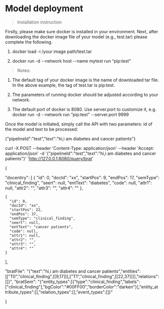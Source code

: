 # Model deployment

> Installation instruction

Firstly, please make sure docker is installed in your environment. Next, after downloading the docker image file of your model (e.g., test.tar) please complete the following.

1. docker load -i /your image path/test.tar

2. docker run -d --network host --name mytest run “pip:test”

> Notes:

1. The default tag of your docker image is the name of downloaded tar file. In the above example, the tag of test.tar is pip:test.

2. The parameters of running docker should be adjusted according to your network.

3. The default port of docker is 8080. Use server.port to customize it, e.g. docker run -d --network run “pip:test” --server.port 9999

Once the model is initiated, simply call the API with two parameters: id of the model and text to be processed:

{"pipelineId":"test","text":"hi,i am  diabetes and cancer patients"}

curl -X POST --header 'Content-Type: application/json' --header 'Accept: application/json' -d '{"pipelineId":"test","text":"hi,i am  diabetes and cancer patients"}' 'http://127.0.0.1:8080/query/brat'

{

  "docentiry": [
    {
      "id": 0,
      "docId": "xx",
      "startPos": 9,
      "endPos": 17,
      "semType": "clinical_finding",
      "seert": null,
      "entText": "diabetes",
      "code": null,
      "attr1": null,
      "attr2": "",
      "attr3": "",
      "attr4": ""
    },

    {
      "id": 0,
      "docId": "xx",
      "startPos": 22,
      "endPos": 37,
      "semType": "clinical_finding",
      "seert": null,
      "entText": "cancer patients",
      "code": null,
      "attr1": null,
      "attr2": "",
      "attr3": "",
      "attr4": ""
    }
  ],

  "bratFile": "{\"text\":\"hi,i am  diabetes and cancer patients\",\"entities\":[[\"T0\",\"clinical_finding\",[[9,17]]],[\"T1\",\"clinical_finding\",[[22,37]]]],\"relations\":[]}",
  "bratSem": "{\"entity_types\":[{\"type\":\"clinical_finding\",\"labels\":[\"clinical_finding\"],\"bgColor\":\"#00FF00\",\"borderColor\":\"darken\"}],\"entity_attribute_types\":[],\"relation_types\":[],\"event_types\":[]}"

}

###

